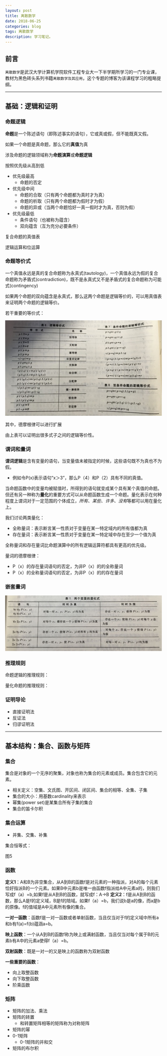 ```yaml
---
layout: post
title: 离散数学
date: 2018-06-25
categories: blog
tags: 离散数学
description: 学习笔记。
---
```


## 前言

`离散数学`是武汉大学计算机学院软件工程专业大一下半学期所学习的一门专业课，教材为黑色砖头系列书籍`离散数学及其应用`，这个专题的博客为该课程学习的粗略提纲。

---
## 基础：逻辑和证明

### 命题逻辑
**命题**是一个陈述语句（即陈述事实的语句），它或真或假，但不能既真又假。

如果一个命题是真命题，那么它的**真值**为真

涉及命题的逻辑领域称为**命题演算**或**命题逻辑**

按照优先级从高到低
- 优先级最高
  - 命题的否定
- 优先级中间
  - 命题的合取（只有两个命题都为真时才为真）
  - 命题的析取（只有两个命题都为假时才为假）
  - 命题的异或（当两个命题恰好一真一假时才为真，否则为假）
- 优先级最低
  - 条件语句（也被称为蕴含）
  - 双向蕴含（互为充分必要条件）

复合命题的真值表

逻辑运算和位运算

### 命题等价式
一个真值永远是真的复合命题称为永真式(tautology)，一个真值永远为假的复合命题称为矛盾式(contradiction)，既不是永真式又不是矛盾式的复合命题称为可能式(contingency)

如果两个命题的双向蕴含是永真式，那么这两个命题是逻辑等价的，可以用真值表来证明两个命题的逻辑等价。

若干重要的等价式：

![example](https://raw.githubusercontent.com/yaowenqing/blog.io/master/img/math_1.jpg)

其中，德摩根律可以进行扩展

由上表可以证明出很多式子之间的逻辑等价性。

### 谓词和量词

**谓词逻辑**是含有变量的语句，当变量值未被指定的时候，这些语句既不为真也不为假。

- 例如令P(x)表示语句“x＞3”，那么P（4）和P（2）具有不同的真值。

当命题函数中的变量均被赋值时，所得到的语句就变成某个具有某个真值的命题。但还有另一种称为**量化**的重要方式可以从命题函数生成一个命题。量化表示在何种程度上谓词对于一定范围的个体成立，*所有、某些、许多、没有*等都可以用在量化上。

我们讨论两类量化：
- 全称量词：表示断言某一性质对于变量在某一特定域内的所有值都为真
- 存在量词：表示断言某一性质对于变量在某一特定域中存在至少一个值为真

全称量词和存在量词比命题演算中的所有逻辑运算符都具有更高的优先级。

量词的德摩根律：
- P（x）的存在量词语句的否定，为非P（x）的的全称量词
- P（x）的全称量词语句的否定，为非P（x）的的存在量词

### 嵌套量词

![example](https://raw.githubusercontent.com/yaowenqing/blog.io/master/img/math_2.jpg)

### 推理规则

命题逻辑的推理规则：

量化命题的推理规则：

### 证明导论
- 直接证明法
- 反证法
- 归谬证明法

---
## 基本结构：集合、函数与矩阵

### 集合
集合是对象的一个无序的聚集，对象也称为集合的元素或成员。集合包含它的元素。
- 相关定义：空集、文氏图、开区间、闭区间、集合的相等、全集、子集
- 集合的大小：用基数cardinality来表示
- 幂集(power set)是某集合所有子集的集合
- 集合的笛卡尔积
  
### 集合运算
- 并集、交集、补集

集合恒等式：

图5

### 函数
**定义1**：A和B为非空集合，从A到B的函数f是对元素的一种指派，对A的每个元素恰好指派B的一个元素。如果B中元素b是唯一由函数f指派给A中元素a的，则我们写成f（a）=b,如果f是从A到B的函数，就写成f：A→B
**定义2**：f是从A到B的函数，那么A是f的定义域，B是f的陪域。如果f（a）=b，我们说b是a的像，而a是b的原像。f的值域是A中元素所有像的集合。

**一对一函数**：函数f是一对一函数或者单射函数，当且仅当对于f的定义域中所有a和b有f(a)=f(b)蕴涵a=b。

**映上函数**：一个从A到B的函数f称为映上或满射函数，当且仅当对每个属于B的元素b有A中的元素a使得f（a）=b。

**双射函数**：既是一对一的又是映上的函数称为双射函数

**一些重要的函数**：
- 向上取整函数
- 向下取整函数
- 阶乘函数

### 矩阵
- 矩阵的加法、乘法
- 矩阵的转置
  - 和转置矩阵相等的矩阵称为对称矩阵
- 矩阵的幂
- 0-1矩阵
  - 0-1矩阵的并和交
- 矩阵的布尔积
